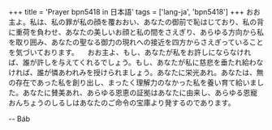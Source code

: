 +++
title = 'Prayer bpn5418 in 日本語'
tags = ['lang-ja', 'bpn5418']
+++
おお主よ。私は、私の罪が私の顔を覆おおい、あなたの御前で恥はじており、私の背に重荷を負わせ、あなたの美しいお顔と私の間をさえぎり、あらゆる方向から私を取り囲み、あなたの聖なる御力の現れへの接近を四方からさえぎっていることを気づいております。
　おお主よ、もし、あなたが私をお許しにならなければ、誰が許しを与えてくれるでしょう。もし、あなたが私に慈悲を垂たれ給わなければ、誰が憐あわれみを授けられましょう。あなたに栄光あれ。あなたは、無の存在であった私を創り出し、まったく理解力のなかった私を養い育て給いました。あなたに賛美あれ、あらゆる恩恵の証拠はあなたに由来し、あらゆる恩寵おんちょうのしるしはあなたのご命令の宝庫より発するのであります。

-- Báb
